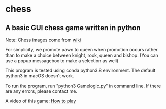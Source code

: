 # chess
## A basic GUI chess game written in python

Note:
Chess images come from [wiki](https://en.wikipedia.org/wiki/Chess#Setup)

For simplicity, we promote pawn to queen when promotion occurs rather than to make a choice between knight, rook, queen and bishop. (You can use a popup messagebox to make a selection as well)

This program is tested using conda python3.8 environment. The default python3 in macOS doesn't work.

To run the program, run "python3 Gamelogic.py" in command line. If there are any errors, please contact me.

A video of this game: [How to play](https://youtu.be/S-tpKYrxR9k)

